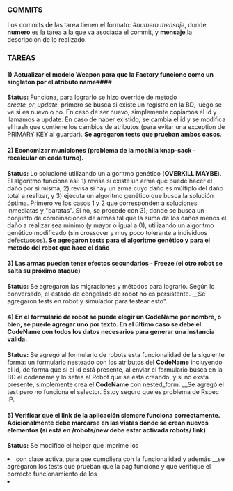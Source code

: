 ### COMMITS ###

Los commits de las tarea tienen el formato: _#numero mensaje_, donde __numero__ es la tarea a la que va asociada el commit, y  __mensaje__ la descripcion de lo realizado.

### TAREAS ###

#### 1) Actualizar el modelo Weapon para que la Factory funcione como un singleton por el atributo name####

__Status:__ Funciona, para lograrlo se hizo override de metodo _create_or_update_, primero se busca si existe un registro en la BD, luego se ve si es nuevo o no. En caso de ser nuevo, simplemente copiamos el id y llamamos a update. En caso de haber existido, se cambia el id y se modifica el hash que contiene los cambios de atributos (para evitar una exception de PRIMARY KEY al guardar). __Se agregaron tests que prueban ambos casos__.


#### 2) Economizar municiones (problema de la mochila knap-sack - recalcular en cada turno). ####

__Status:__ Lo solucioné utilizando un algoritmo genético (__OVERKILL MAYBE__).  El algoritmo funciona así: 1) revisa si existe un arma que puede hacer el daño por si misma, 2) revisa si hay un arma cuyo daño es múltiplo del daño total a realizar, y 3) ejecuta un algoritmo genético que busca la solución óptima. Primero ve los casos 1 y 2 que corresponden a soluciones inmediatas y "baratas". Si no, se procede con 3), donde se busca un conjunto de combinaciones de armas tal que la suma de los daños menos el daño a realizar sea mínimo (y mayor o igual a 0), utilizando un algoritmo genético modificado (sin crossover y muy poco tolerante a individuos defectuosos). __Se agregaron tests para el algoritmo genético y para el método del robot que hace el daño__

#### 3) Las armas pueden tener efectos secundarios - Freeze (el otro robot se salta su próximo ataque) ####
    
__Status:__ Se agregaron las migraciones y métodos para lograrlo. Según lo conversado, el estado de congelado de robot no es persistente. __Se agregaron tests en robot y simulador para testear esto".

#### 4) En el formulario de robot se puede elegir un CodeName por nombre, o bien, se puede agregar uno por texto. En el último caso se debe el CodeName con todos los datos necesarios para generar una instancia válida. ####

__Status:__ Se agregó al formulario de robots esta funcionalidad de la siguiente forma: un formulario nesteado con los atributos del __CodeName__ incluyendo el id, de forma que si el id está presente, al enviar el formulario busca en la BD el codename y lo setea al Robot que se esta creando, y si no exstá presente, simplemente crea el __CodeName__ con nested_form. __Se agregó el test pero no funciona el selector. Estoy seguro que es problema de Rspec :P.

#### 5) Verificar que el link de la aplicación siempre funciona correctamente. Adicionalmente debe marcarse en las vistas donde se crean nuevos elementos (si está en /robots/new debe estar activada robots/ link) ####

__Status:__ Se modificó el helper que imprime los <li> con clase activa, para que cumpliera con la funcionalidad y además __se agregaron los tests que prueban que la pág funcione y que verifique el correcto funcionamiento de los <li>.